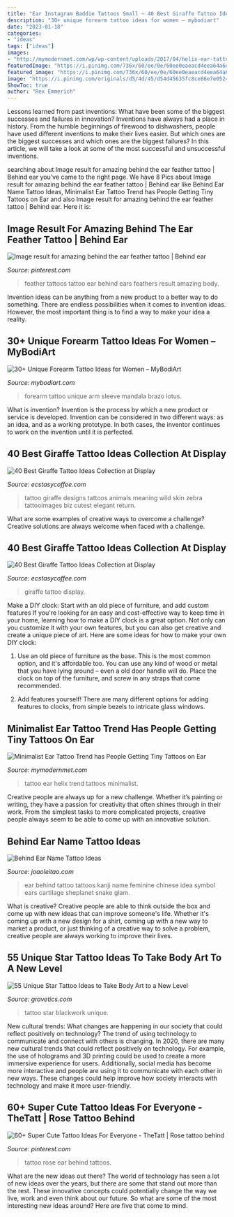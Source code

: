 ```yaml
---
title: "Ear Instagram Baddie Tattoos Small ~ 40 Best Giraffe Tattoo Ideas Collection At Display"
description: "30+ unique forearm tattoo ideas for women – mybodiart"
date: "2023-01-18"
categories:
- "ideas"
tags: ["ideas"]
images:
- "http://mymodernmet.com/wp/wp-content/uploads/2017/04/helix-ear-tattoo-2.jpg"
featuredImage: "https://i.pinimg.com/736x/60/ee/0e/60ee0eaeacd4eea64a6d91cac46b74ae--feather-tattoo-ear-behind-the-ear-tattoo.jpg"
featured_image: "https://i.pinimg.com/736x/60/ee/0e/60ee0eaeacd4eea64a6d91cac46b74ae--feather-tattoo-ear-behind-the-ear-tattoo.jpg"
image: "https://i.pinimg.com/originals/d5/4d/45/d54d45635fc8ce86e7e0524bdc378442.jpg"
ShowToc: true
author: "Rex Emmerich"
---
```



Lessons learned from past inventions: What have been some of the biggest successes and failures in innovation?
Inventions have always had a place in history. From the humble beginnings of firewood to dishwashers, people have used different inventions to make their lives easier. But which ones are the biggest successes and which ones are the biggest failures? In this article, we will take a look at some of the most successful and unsuccessful inventions.

	

		
searching about Image result for amazing behind the ear feather tattoo | Behind ear you've came to the right page. We have 8 Pics about Image result for amazing behind the ear feather tattoo | Behind ear like Behind Ear Name Tattoo Ideas, Minimalist Ear Tattoo Trend has People Getting Tiny Tattoos on Ear and also Image result for amazing behind the ear feather tattoo | Behind ear. Here it is:
		
    
## Image Result For Amazing Behind The Ear Feather Tattoo | Behind Ear

<img loading=lazy src="https://i.pinimg.com/736x/60/ee/0e/60ee0eaeacd4eea64a6d91cac46b74ae--feather-tattoo-ear-behind-the-ear-tattoo.jpg" onerror="this.onerror=null;this.src='https://tse1.mm.bing.net/th?id=OIP._5GdUA8nuZ4BbwOMGL02ogHaHa&amp;pid=15.1';" alt="Image result for amazing behind the ear feather tattoo | Behind ear">

_Source: pinterest.com_

>feather tattoos tattoo ear behind ears feathers result amazing body. 

	

Invention ideas can be anything from a new product to a better way to do something. There are endless possibilities when it comes to invention ideas. However, the most important thing is to find a way to make your idea a reality.

    
## 30+ Unique Forearm Tattoo Ideas For Women – MyBodiArt

<img loading=lazy src="https://cdn.shopify.com/s/files/1/1184/2886/files/6_01db6743-1bc8-4e8d-9ebf-b00a08eeb560_2048x2048.jpg?v=1515018442" onerror="this.onerror=null;this.src='https://tse1.mm.bing.net/th?id=OIP.w-714P9cz98jkvl6iJGw3AHaPB&amp;pid=15.1';" alt="30+ Unique Forearm Tattoo Ideas for Women – MyBodiArt">

_Source: mybodiart.com_

>forearm tattoo unique arm sleeve mandala brazo lotus. 

	

What is invention?
Invention is the process by which a new product or service is developed. Invention can be considered in two different ways: as an idea, and as a working prototype. In both cases, the inventor continues to work on the invention until it is perfected.

    
## 40 Best Giraffe Tattoo Ideas Collection At Display

<img loading=lazy src="https://i0.wp.com/www.ecstasycoffee.com/wp-content/uploads/2017/05/I-want-a-giraffe-tattoo.-giraffe-tattoo-giraffetattoo.jpg?resize=750%2C750" onerror="this.onerror=null;this.src='https://tse2.mm.bing.net/th?id=OIP.zfxSGuTq-mRxgfVFCnW-zQHaHa&amp;pid=15.1';" alt="40 Best Giraffe Tattoo Ideas Collection at Display">

_Source: ecstasycoffee.com_

>tattoo giraffe designs tattoos animals meaning wild skin zebra tattooimages biz cutest elegant return. 

	

What are some examples of creative ways to overcome a challenge?
Creative solutions are always welcome when faced with a challenge.

    
## 40 Best Giraffe Tattoo Ideas Collection At Display

<img loading=lazy src="https://i1.wp.com/www.ecstasycoffee.com/wp-content/uploads/2017/05/littletattoo-happiness-lilink-shmooie-giraffetattoo-look-athing.jpg?resize=750%2C750" onerror="this.onerror=null;this.src='https://tse2.mm.bing.net/th?id=OIP.DiWVDXj_OwuvfpMFfz8ZzgHaHa&amp;pid=15.1';" alt="40 Best Giraffe Tattoo Ideas Collection at Display">

_Source: ecstasycoffee.com_

>giraffe tattoo display. 

	

Make a DIY clock: Start with an old piece of furniture, and add custom features
If you're looking for an easy and cost-effective way to keep time in your home, learning how to make a DIY clock is a great option. Not only can you customize it with your own features, but you can also get creative and create a unique piece of art. Here are some ideas for how to make your own DIY clock:
1. Use an old piece of furniture as the base. This is the most common option, and it's affordable too. You can use any kind of wood or metal that you have lying around – even a old door handle will do. Place the clock on top of the furniture, and screw in any straps that come recommended.

2. Add features yourself! There are many different options for adding features to clocks, from simple bezels to intricate glass windows.

    
## Minimalist Ear Tattoo Trend Has People Getting Tiny Tattoos On Ear

<img loading=lazy src="http://mymodernmet.com/wp/wp-content/uploads/2017/04/helix-ear-tattoo-2.jpg" onerror="this.onerror=null;this.src='https://tse1.mm.bing.net/th?id=OIP.enRT5wRNfU3na8fsFGbPCwHaHa&amp;pid=15.1';" alt="Minimalist Ear Tattoo Trend has People Getting Tiny Tattoos on Ear">

_Source: mymodernmet.com_

>tattoo ear helix trend tattoos minimalist. 

	

Creative people are always up for a new challenge. Whether it’s painting or writing, they have a passion for creativity that often shines through in their work. From the simplest tasks to more complicated projects, creative people always seem to be able to come up with an innovative solution.

    
## Behind Ear Name Tattoo Ideas

<img loading=lazy src="https://www.joaoleitao.com/tattoo-name/wp-content/uploads/kanji-tattoo-idea-behind-ear.jpg" onerror="this.onerror=null;this.src='https://tse2.mm.bing.net/th?id=OIP.9GR7V6Q6DfuFrkAU5xU41gHaJ6&amp;pid=15.1';" alt="Behind Ear Name Tattoo Ideas">

_Source: joaoleitao.com_

>ear behind tattoo tattoos kanji name feminine chinese idea symbol ears cartilage sheplanet snake glam. 

	

What is creative?
Creative people are able to think outside the box and come up with new ideas that can improve someone's life. Whether it's coming up with a new design for a shirt, coming up with a new way to market a product, or just thinking of a creative way to solve a problem, creative people are always working to improve their lives.

    
## 55 Unique Star Tattoo Ideas To Take Body Art To A New Level

<img loading=lazy src="http://www.gravetics.com/wp-content/uploads/2017/03/blackwork-btattooing-blxckink-startattoo.jpg" onerror="this.onerror=null;this.src='https://tse4.mm.bing.net/th?id=OIP.IZ6rrgxEOsDo2cVPaN5cawHaIN&amp;pid=15.1';" alt="55 Unique Star Tattoo Ideas to Take Body Art to a New Level">

_Source: gravetics.com_

>tattoo star blackwork unique. 

	

New cultural trends: What changes are happening in our society that could reflect positively on technology?
The trend of using technology to communicate and connect with others is changing. In 2020, there are many new cultural trends that could reflect positively on technology. For example, the use of holograms and 3D printing could be used to create a more immersive experience for users. Additionally, social media has become more interactive and people are using it to communicate with each other in new ways. These changes could help improve how society interacts with technology and make it more user-friendly.

    
## 60+ Super Cute Tattoo Ideas For Everyone - TheTatt | Rose Tattoo Behind

<img loading=lazy src="https://i.pinimg.com/originals/d5/4d/45/d54d45635fc8ce86e7e0524bdc378442.jpg" onerror="this.onerror=null;this.src='https://tse3.mm.bing.net/th?id=OIP.iXwMLlonBZkEIVT7fS9jyAHaJ4&amp;pid=15.1';" alt="60+ Super Cute Tattoo Ideas For Everyone - TheTatt | Rose tattoo behind">

_Source: pinterest.com_

>tattoo rose ear behind tattoos. 

	

What are the new ideas out there?
The world of technology has seen a lot of new ideas over the years, but there are some that stand out more than the rest. These innovative concepts could potentially change the way we live, work and even think about our future. So what are some of the most interesting new ideas around? Here are five that come to mind.

